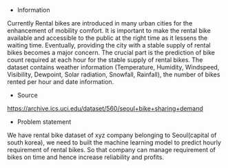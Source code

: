- Information
  
Currently Rental bikes are introduced in many urban cities for the enhancement of mobility comfort. It is important to make the rental bike available and accessible to the public at the right time as it lessens
the waiting time. Eventually, providing the city with a stable supply of rental bikes becomes a major concern. The crucial part is the prediction of bike count required at each hour for the stable supply of rental
bikes. The dataset contains weather information (Temperature, Humidity, Windspeed, Visibility, Dewpoint, Solar radiation, Snowfall, Rainfall), the number of bikes rented per hour and date information.

- Source
  
https://archive.ics.uci.edu/dataset/560/seoul+bike+sharing+demand

- Problem statement
  
 We have rental bike dataset of xyz company belonging to Seoul(capital of south korea), we need to built the machine learning model to predict hourly requirement of rental bikes. So that company can manage 
 requirement of bikes on time and hence increase reliability and profits.
